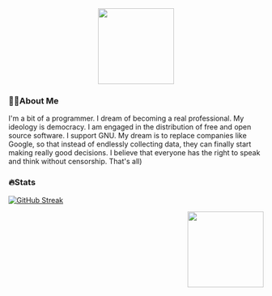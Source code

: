<div id="header" align="center">
  <img src="https://static.miraheze.org/projectsekaiwiki/a/a1/Miku_chibi.png" width="150"/>
</div>
      
### :man_technologist:About Me
I'm a bit of a programmer. I dream of becoming a real professional. My ideology is democracy. I am engaged in the distribution of free and open source software. I support GNU. My dream is to replace companies like Google, so that instead of endlessly collecting data, they can finally start making really good decisions. I believe that everyone has the right to speak and think without censorship. That's all)
### :fire:Stats
[![GitHub Streak](http://github-readme-streak-stats.herokuapp.com?user=kickakurobe&theme=dark&background=000000)](https://git.io/streak-stats)
<div id="header" align="right">
  <img src="https://i.pinimg.com/originals/ee/7c/16/ee7c167e8333fa4a4ee2001caf3cf2bd.png" width="150"/>
</div>
